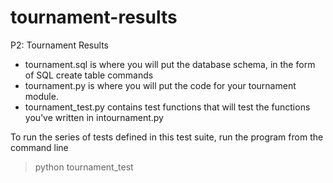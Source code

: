 # tournament-results
P2: Tournament Results

- tournament.sql is where you will put the database schema, in the form of SQL create table commands
- tournament.py is where you will put the code for your tournament module.
- tournament_test.py contains test functions that will test the functions you’ve written in intournament.py

To run the series of tests defined in this test suite, run the program from the command line 
> python tournament_test


